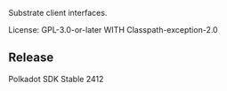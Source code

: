 Substrate client interfaces.

License: GPL-3.0-or-later WITH Classpath-exception-2.0


## Release

Polkadot SDK Stable 2412
